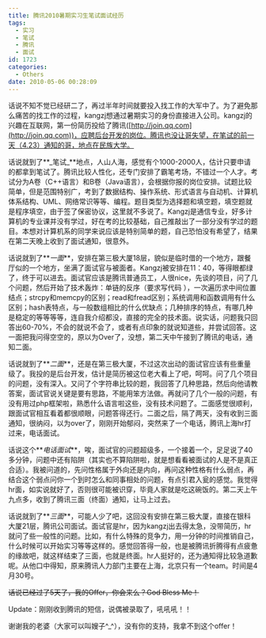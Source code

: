 ```yaml
---
title: 腾讯2010暑期实习生笔试面试经历
tags:
  - 实习
  - 笔试
  - 腾讯
  - 面试
id: 1723
categories:
  - Others
date: 2010-05-06 00:28:09
---
```


话说不知不觉已经研二了，再过半年时间就要投入找工作的大军中了。为了避免那么痛苦的找工作的过程，kangzj想通过暑期实习的身份直接进入公司。kangzj的兴趣在互联网，第一份简历投给了腾讯([http://join.qq.com](http://join.qq.com))，应聘后台开发的岗位。腾讯也没让哥失望，在笔试的前一天（4.23）通知的哥，地点在民族大学。

<!--more-->话说就到了**_笔试_**地点，人山人海，感觉有个1000-2000人，估计只要申请的都拿到笔试了。腾讯比较人性化，还专门安排了霸笔考场，不错过一个人才。考试分为A卷（C++语言）和B卷（Java语言），会根据你报的岗位安排。试题比较简单，但是范围特别广，考到了数据结构、操作系统、形式语言与自动机、计算机体系结构、UML、网络常识等等、编程。题目类型为选择题和填空题，填空题就是程序填空，由于签了保密协议，这里就不多说了。Kangzj是通信专业，好多计算机的专业课并没有学过，好在考的比较基础，自己推敲出了一部分没有学过的题目。本想对计算机系的同学来说应该是特别简单的题，自己恐怕没有希望了，结果在第二天晚上收到了面试通知，很意外。

话说就到了**_一面_**，安排在第三极大厦18层，貌似是临时借的一个地方，跟餐厅似的一个地方，坐满了面试官与被面者。Kangzj被安排在11：40，等得眼都绿了，终于可以进去。面试官应该是腾讯普通员工，人很nice，先谈的项目，问了几个问题，然后开始了技术轰炸：单链的反序（要求写代码 ），一次遍历求中间位置结点；strcpy和memcpy的区别；read和fread区别；系统调用和函数调用有什么区别；hash表特点，与一般数组相比的什么优缺点；几种排序的特点，有哪几种是稳定的等等等等，连自我介绍都没，直接的完全的技术面。说实话，问题我只回答出60-70%，不会的就说不会了，或者有点印象的就说知道些，并尝试回答。这一面把我问得空空的，原以为Over了，没想，第二天中午接到了腾讯的电话，通知二面。

话说就到了**_二面_**，还是在第三极大厦，不过这次出动的面试官应该有些重量级了。我投的是后台开发，估计是简历被这位老大看上了吧，呵呵。问了几个项目的问题，没有深入。又问了个字符串比较的题，我回答了几种思路，然后向他请教答案，面试官说关键是要有思路，不能用笨方法做。再就问了几个一般的问题，有没有用过php框架啦，熟悉什么语言啦这些，没有技术问题了。二面感觉很顺利，跟面试官相互看着都很顺眼，问题答得还行。二面之后，隔了两天，没有收到三面通知，很纳闷，以为over了，刚刚开始郁闷，突然来了一个电话，腾讯上海hr打过来，电话面试。

话说这个**_电话面试_**，唉，面试官的问题超级多，一个接着一个，足足说了40多分钟，问题中还有陷阱（其实也不算陷阱啦，就是想看看被面试的人是不是真正合适）。我被问道的，先问性格属于外向还是内向，再问这种性格有什么弱点，再结合这个弱点问你一个到时怎么和同事相处的问题，有点引君入瓮的感觉。我觉得hr面，如实说就好了，否则很可能被识穿，毕竟人家就是吃这碗饭的。第二天上午九点多，收到了腾讯三面（终面）通知，让马上过去。

话说就到了**_三面_**，可能人少了吧，这回没有安排在第三极大厦，直接在银科大厦21层，腾讯公司面试。面试官是hr，因为kangzj出去得太急，没带简历，hr就问了些一般性的问题。比如，有什么特殊的竞争力，用一分钟的时间推销自己，什么时候可以开始实习等等这样的。感觉回答得一般，也是被腾讯折腾得有点疲惫的缘故吧，就这样结束了三面，也就是终面。hr人挺好的，还为通知得比较急道歉呢。从他口中得知，原来腾讯人力部门主要在上海，北京只有一个team。时间是4月30号。

<span style="text-decoration: line-through;">话说已经过了5天了，我的Offer，你会来么？God Bless Me！</span>

Update：刚刚收到腾讯的短信，说偶被录取了，吼吼吼！！

谢谢我的老婆（大家可以叫嫂子^_^），没有你的支持，我拿不到这个offer！